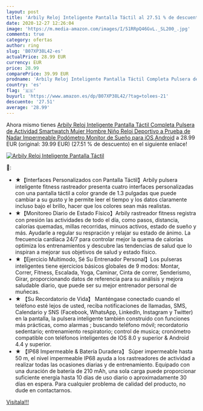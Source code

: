 ```yaml
---
layout: post
title: 'Arbily Reloj Inteligente Pantalla Táctil al 27.51 % de descuento'
date: 2020-12-27 12:26:04
image: 'https://m.media-amazon.com/images/I/51RRpQ46GvL._SL200_.jpg'
comments: true
category: ofertas
author: ring
slug: 'B07XP38L42-es'
actualPrice: 28.99 EUR
currency: EUR
price: 28.99
comparePrice: 39.99 EUR
prodname: 'Arbily Reloj Inteligente Pantalla Táctil Completa Pulsera de Actividad Smartwatch Mujer Hombre Niño Reloj Deportivo a Prueba de Nadar Impermeable Podómetro Monitor de Sueño para iOS Android'
country: 'es'
flag: '🇪🇸'
buyurl: 'https://www.amazon.es/dp/B07XP38L42/?tag=tolees-21'
descuento: '27.51'
average: '28.99'
---
```


Ahora mismo tienes [Arbily Reloj Inteligente Pantalla Táctil Completa Pulsera de Actividad Smartwatch Mujer Hombre Niño Reloj Deportivo a Prueba de Nadar Impermeable Podómetro Monitor de Sueño para iOS Android](https://www.amazon.es/dp/B07XP38L42/?tag=tolees-21) a 28.99 EUR (original: 39.99 EUR) (27.51 %  de descuento) en el siguiente enlace!

[![Arbily Reloj Inteligente Pantalla Táctil](https://m.media-amazon.com/images/I/51RRpQ46GvL._SL200_.jpg)](https://www.amazon.es/dp/B07XP38L42/?tag=tolees-21)

🔎:

- ★【Interfaces Personalizados con Pantalla Táctil】Arbily pulsera inteligente fitness rastreador presenta cuatro interfaces personalizadas con una pantalla táctil a color grande de 1.3 pulgadas que puede cambiar a su gusto y le permite leer el tiempo y los datos claramente incluso bajo el brillo, hacer que los colores sean más realistas.
- ★【Monitoreo Diario de Estado Físico】Arbily rastreador fitness registra con presión las actividades de todo el día, como pasos, distancia, calorías quemadas, millas recorridas, minuos activos, estado de sueño y más. Ayudarle a regular su respración y relajar su estado de ánimo. La frecuencia cardíaca 24/7 para controlar mejor la quema de calorías optimiza los entrenamientos y descubre las tendencias de salud que lo inspiran a mejorar sus objetivos de salud y estado físico.
- ★【Ejercicio Multimodo, Sé Su Entrenador Personal】Los pulseras inteligentes tiene ejercicios básicos globales de 9 modos: Montar, Correr, Fitness, Escalada, Yoga, Caminar, Cinta de correr, Senderismo, Girar, proporcionando datos de referencia para su análisis y mejora saludable diario, que puede ser su mejor entrenador personal de muñecas.
- ★ 【Su Recordatorio de Vida】 Manténgase conectado cuando el teléfono esté lejos de usted, reciba notificaciones de llamadas, SMS, Calendario y SNS (Facebook, WhatsApp, LinkedIn, Instagram y Twitter) en la pantalla, la pulsera inteligente también construido con funciones más prácticas, como alarmas ; buscando teléfono móvil; recordatorio sedentario; entrenamiento respiratorio; control de musica; cronómetro compatible con teléfonos inteligentes de IOS 8.0 y superior & Android 4.4 y superior.
- ★ 【IP68 Impermeable & Batería Duradera】 Súper impermeable hasta 50 m, el nivel impermeable IP68 ayuda a los rastreadores de actividad a realizar todas las ocasiones diarias y de entrenamiento. Equipado con una duración de batería de 210 mAh, una sola carga puede proporcionar suficiente energía hasta 10 días de uso diario o aproximadamente 30 días en espera. Para cualquier problema de calidad del producto, no dude en contactarnos.

[Visítala!!!](https://www.amazon.es/dp/B07XP38L42/?tag=tolees-21)
